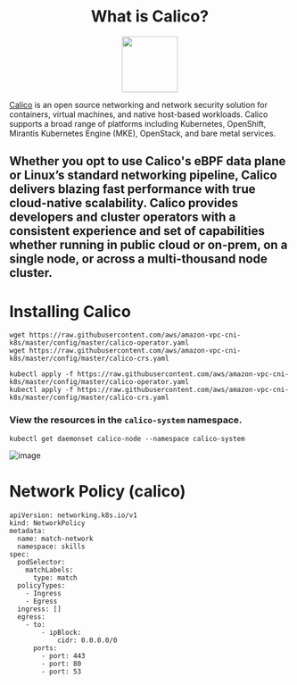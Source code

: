 <h1 align="center"> What is Calico? </h1>
<p align="center"><img src="https://user-images.githubusercontent.com/86287920/205188723-638b479b-da28-4ac4-aed8-ab30683db49d.png" width="100"></p>

[Calico] is an open source networking and network security solution for containers, virtual machines, and native host-based workloads. Calico supports a broad range of platforms including Kubernetes, OpenShift, Mirantis Kubernetes Engine (MKE), OpenStack, and bare metal services.

Whether you opt to use Calico's eBPF data plane or Linux’s standard networking pipeline, Calico delivers blazing fast performance with true cloud-native scalability. Calico provides developers and cluster operators with a consistent experience and set of capabilities whether running in public cloud or on-prem, on a single node, or across a multi-thousand node cluster.
----
[Calico]: https://projectcalico.docs.tigera.io/about/about-calico

# Installing Calico
```
wget https://raw.githubusercontent.com/aws/amazon-vpc-cni-k8s/master/config/master/calico-operator.yaml
wget https://raw.githubusercontent.com/aws/amazon-vpc-cni-k8s/master/config/master/calico-crs.yaml
```
```
kubectl apply -f https://raw.githubusercontent.com/aws/amazon-vpc-cni-k8s/master/config/master/calico-operator.yaml
kubectl apply -f https://raw.githubusercontent.com/aws/amazon-vpc-cni-k8s/master/config/master/calico-crs.yaml
```
### View the resources in the ```calico-system``` namespace.
```
kubectl get daemonset calico-node --namespace calico-system
```
![image](https://user-images.githubusercontent.com/86287920/205189085-16aa78c4-3009-4bd6-8b33-a4a92ebb9dbd.png)

# Network Policy (calico)
```
apiVersion: networking.k8s.io/v1
kind: NetworkPolicy
metadata:
  name: match-network
  namespace: skills
spec:
  podSelector:
    matchLabels:
      type: match
  policyTypes:
    - Ingress
    - Egress
  ingress: []
  egress:
    - to:
        - ipBlock:
            cidr: 0.0.0.0/0
      ports:
        - port: 443
        - port: 80
        - port: 53
```